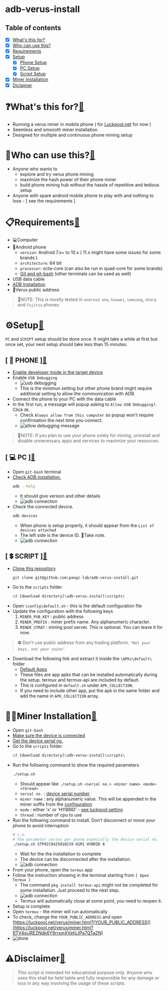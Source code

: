 # adb-verus-install
## Table of contents<a name='toc'></a>
- [x] [What's this for?](#what-for)
- [x] [Who can use this?](#what-use)
- [x] [Requirements](#requirements)
- [x] [Setup](#setup)
    - [x] [Phone Setup](#setup-phone)
    - [x] [PC Setup](#setup-pc)
    - [x] [Script Setup](#setup-script)
- [x] [Miner Installation](#instatllation)
- [x] [Diclaimer](#disclaimer)
# ❓What's this for?<a name='what-for'></a>[🔗](#toc)
* Running a verus miner in mobile phone ( for [Luckpool.net](https://luckpool.net/verus/connect.html) for now )
* Seemless and smoooth miner installation
* Designed for multiple and continuous phone mining setup

# 🙈Who can use this?<a name='what-use'></a>[🔗](#toc)
* Anyone who wants to
    - explore and try verus phone mining
    - maximize the hash power of their phone miner
    - build phone mining hub without the hassle of repetitive and tedious setup
* Anyone with spare android mobile phone to play with and nothing to lose - [ see the requirements ]

# 📋Requirements<a name='requirements'></a>[🔗](#toc)
* 💻Computer
* 📱Android phone
  - `version`: Android 7.x+ to 10.x ( 11.x might have some issues for some brands )
  - `architecture`: 64 bit 
  - `processor`: octa-core (can also be run in quad-core for some brands)
  - [Git and git-bash](https://git-scm.com/downloads) (other terminals can be used as well)
* USB data cable
* [ADB Installation](https://developer.android.com/studio/releases/platform-tools)
* 🔑Verus public address
> 📌NOTE:
> This is mostly tested in `android one`, `hauwei`, `samsung`, `sharp` and `fujitsu` phones


# ⚙️Setup<a name='setup'></a>[🔗](#toc)
`PC` and `SCRIPT` setup should be done once. It might take a while at first but once set, your next setup should take less than 15 minutes.

## [ 📱 PHONE ]<a name='setup-phone'></a>[🔗](#toc)
 - [Enable developer mode in the target device](https://duckduckgo.com/?q=how+to+enable+developer+mode+android&t=newext&atb=v286-1&ia=web)
 - Enable `USB Debugging`
    - ![usb debugging](https://github.com/pangz-lab/adb-verus-install/blob/main/scripts/readme_assets/usbdebug.png?raw=true)
    - This is the minimun setting but other phone brand might require additional setting to allow the communication with ADB.
 - Connect the phone to your PC with the data cable
 - In the first run, a message will popup asking to `Allow USB Debugging?`. Click `OK`.
    - Check `Always allow from this computer` so popup won't require confirmation the next time you connect.
    - ![allow debugging message](https://www.howtogeek.com/wp-content/uploads/2016/04/Screenshot_20160419-094818.png)
> 📌NOTE:
> If you plan to use your phone solely for mining, uninstall and disable unnecessary apps and services to maximize your resources.
## [ 💻 PC ]<a name='setup-pc'></a>[🔗](#toc)
 - Open `git-bash` terminal
 - [Check ADB installation.](https://duckduckgo.com/?q=how+to+install+ADB&t=newext&atb=v286-1&ia=web)
    ```bash
    adb --help
    ```
    - It should give version and other details
    - ![adb connection](https://github.com/pangz-lab/adb-verus-install/blob/main/scripts/readme_assets/adb2.png?raw=true)
 - Check the connected device.<a name="Adb-connected-device"></a>
    ```bash
    adb devices
    ```
    - When phone is setup properly, it should appear from the `List of devices attached`
    - The left side is the device ID. 📌Take note. <a name="Adb-device-id"></a>
    - ![adb connection](https://github.com/pangz-lab/adb-verus-install/blob/main/scripts/readme_assets/adb1.png?raw=true)
## [ 💲 SCRIPT ]<a name='setup-script'></a>[🔗](#toc)
 - [Clone this repository](https://github.com/pangz-lab/adb-verus-install/tree/main)
    ```bash
    git clone git@github.com:pangz-lab/adb-verus-install.git
    ```
 - Go to the `scripts` folder
    ```bash
    cd [download directory]\adb-verus-install\scripts\
    ```
 - Open `\config\default.sh` - this is the default configuration file
 - Update the configuration with the following keys
    1. `MINER_PUB_KEY` : public address
    2. `MINER_PREFIX` : miner prefix name. Any alphanumeric character. <a name="conf-key-miner-prefix"></a>
    3. `MINER_STRAT` : mining pool server. This is optional. You can leave it for now.

> ⛔️ Don't use public address from any trading platform. `"Not your keys, not your coins"`

 - Download the following link and extract it inside the `\APKs\default\` folder
    - [Default Apps](https://drive.google.com/file/d/1aD-foW03mh0YINDl7_P6AcCv3oj4wDu6/view?usp=sharing)
    - These files are app apks that can be installed automatically during the setup. termux and termux-api are included by default.
    - This is configured in `default.sh` under `APK_COLLECTION`.
    - If you need to include other app, put the apk in the same folder and add the name in `APK_COLLECTION` array.

 # 👨‍💻Miner Installation<a name='miner-installation'></a>[🔗](#toc)
 - Open `git-bash`
 - [Make sure the device is connected](#Adb-connected-device)
 - [Get the device serial no.](#Adb-device-id)
 - Go to the `scripts` folder
    ```bash
    cd [download directory]\adb-verus-install\scripts\
    ```
 - Run the following command to show the required parameters
    ```bash
    ./setup.sh
    ```
    - Should appear like `./setup.sh <serial no.> <miner name> <mode> <thread>`
    - `serial no.` : [device serial number](#Adb-device-id)
    - `miner name` : any alphanumeric value. This will be appended in the miner suffix from the [configuration](#conf-key-miner-prefix)
    - `mode` : either 'x' or 'HYBRID' - [see luckpool setting](https://luckpool.net/verus/connect.html)
    - `thread` : number of cpu to use
 - Run the following command to install. Don't disconnect or move your phone to avoid interruption
    ```bash
    # i.e. 
    # The parameter varies per phone especially the device serial no.
    ./setup.sh STP0219425010219 H1M1 HYBRID 8
    ```
    - Wait for the the installation to complete
    - The device can be disconnected after the installation.
    - ![adb connection](https://github.com/pangz-lab/adb-verus-install/blob/main/scripts/readme_assets/setup1.png?raw=true)
 - From your phone, open the `termux` app
 - Follow the instruction showing in the terminal starting from `[ Open Termux ]`
    - The command `pkg install termux-api` might not be completed for some installation. Just proceed to the next step.
    - ![adb connection](https://github.com/pangz-lab/adb-verus-install/blob/main/scripts/readme_assets/setup2.png?raw=true)
    - Termux will automatically close at some point, you need to reopen it.
 - Setup is complete
 - Open `termux` - the miner will run automatically
 - To check, change the `YOUR_PUBLIC_ADDRESS` and open [https://luckpool.net/verus/miner.html?[YOUR_PUBLIC_ADDRESS]](https://luckpool.net/verus/miner.html?RTV4siJREZNdk6Y9rrsmXVehLtPa7QTaZN)
- ![done](https://images.techhive.com/images/article/2014/01/sheldon_thats_how_its_done-580-100221962-orig.gif)


# ⚠️Disclaimer<a name='disclaimer'></a>[🔗](#toc)
> This script is intended for educational purpose only. Anyone who uses this shall be held liable and fully responsible for any damage or loss in any way involving the usage of these scripts.